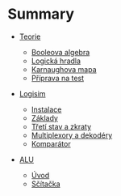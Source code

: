 # Summary

- [Teorie]()
    - [Booleova algebra](./booleova-algebra.md)
    - [Logická hradla](./hradla.md)
    - [Karnaughova mapa](./karnaughova-mapa.md)
    - [Příprava na test](./teorie-priprava-test.md)

- [Logisim]()
    - [Instalace](./logisim-instalace.md)
    - [Základy](./logisim-zaklady.md)
    - [Třetí stav a zkraty](./stavy.md)
    - [Multiplexory a dekodéry](./multiplexory-dekodery.md)
    - [Komparátor](./komparator.md)

- [ALU]()
    - [Úvod](./alu-uvod.md)
    - [Sčítačka](./alu-scitacka.md)